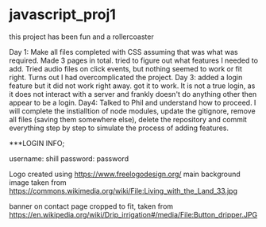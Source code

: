# javascript_proj1

this project has been fun and a rollercoaster

Day 1: Make all files completed with CSS assuming that was what was required.
        Made 3 pages in total. tried to figure out what features I needed to add. 
        Tried audio files on click events, but nothing seemed to work or fit right.
        Turns out I had overcomplicated the project.
Day 3: added a login feature but it did not work right away. got it to work. It is not a true login, as it does not interact with a server and frankly doesn't do                   anything other then appear to be a login.
Day4: Talked to Phil and understand how to proceed. I will complete the instialltion of node modules, update the gitignore, remove all files (saving them somewhere else),      delete the repository and commit everything step by step to simulate the process of adding features.

***LOGIN INFO; 

username: shill
password: password


Logo created using https://www.freelogodesign.org/
main background image taken from https://commons.wikimedia.org/wiki/File:Living_with_the_Land_33.jpg

banner on contact page cropped to fit, taken from https://en.wikipedia.org/wiki/Drip_irrigation#/media/File:Button_dripper.JPG